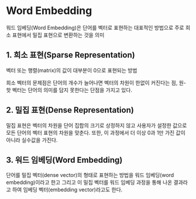 # Word Embedding

워드 임베딩(Word Embedding)은 단어를 벡터로 표현하는 대표적인 방법으로 주로 희소 표현에서 밀집 표현으로 변환하는 것을 의미

## 1. 희소 표현(Sparse Representation)

벡터 또는 행렬(matrix)의 값이 대부분이 0으로 표현되는 방법

희소 벡터의 문제점은 단어의 개수가 늘어나면 벡터의 차원이 한없이 커진다는 점, 원-핫 벡터는 단어의 의미를 담지 못한다는 단점을 가지고 있다.

## 2. 밀집 표현(Dense Representation)

밀집 표현은 벡터의 차원을 단어 집합의 크기로 상정하지 않고 사용자가 설정한 값으로 모든 단어의 벡터 표현의 차원을 맞춘다. 또한, 이 과정에서 더 이상 0과 1만 가진 값이 아니라 실수값을 가진다.

## 3. 워드 임베딩(Word Embedding)

단어를 밀집 벡터(dense vector)의 형태로 표현하는 방법을 워드 임베딩(word embedding)이라고 한고 그리고 이 밀집 벡터를 워드 임베딩 과정을 통해 나온 결과라고 하여 임베딩 벡터(embedding vector)라고도 한다.
